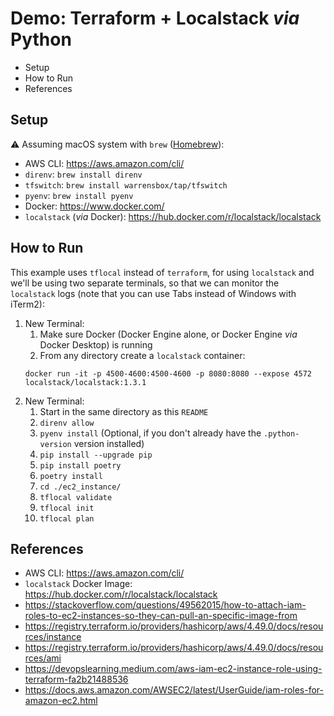 # Demo: Terraform + Localstack _via_ Python

<!-- MarkdownTOC -->

- Setup
- How to Run
- References

<!-- /MarkdownTOC -->


## Setup

⚠️ Assuming macOS system with `brew` ([Homebrew](https://brew.sh)):

- AWS CLI: https://aws.amazon.com/cli/
- `direnv`: `brew install direnv`
- `tfswitch`: `brew install warrensbox/tap/tfswitch`
- `pyenv`: `brew install pyenv`
- Docker: https://www.docker.com/
- `localstack` (_via_ Docker): https://hub.docker.com/r/localstack/localstack

## How to Run

This example uses `tflocal` instead of `terraform`, for using `localstack` and we'll be using two separate terminals, so that we can monitor the `localstack` logs (note that you can use Tabs instead of Windows with iTerm2):

1. New Terminal:
    1. Make sure Docker (Docker Engine alone, or Docker Engine _via_ Docker Desktop) is running
    1. From any directory create a `localstack` container:
    ```
    docker run -it -p 4500-4600:4500-4600 -p 8080:8080 --expose 4572 localstack/localstack:1.3.1
    ```
1. New Terminal:
    1. Start in the same directory as this `README`
    1. `direnv allow`
    1. `pyenv install` (Optional, if you don't already have the `.python-version` version installed)
    1. `pip install --upgrade pip`
    1. `pip install poetry`
    1. `poetry install`
    1. `cd ./ec2_instance/`
    1. `tflocal validate`
    1. `tflocal init`
    1. `tflocal plan`


## References

- AWS CLI: https://aws.amazon.com/cli/
- `localstack` Docker Image: https://hub.docker.com/r/localstack/localstack
- https://stackoverflow.com/questions/49562015/how-to-attach-iam-roles-to-ec2-instances-so-they-can-pull-an-specific-image-from
- https://registry.terraform.io/providers/hashicorp/aws/4.49.0/docs/resources/instance
- https://registry.terraform.io/providers/hashicorp/aws/4.49.0/docs/resources/ami
- https://devopslearning.medium.com/aws-iam-ec2-instance-role-using-terraform-fa2b21488536
- https://docs.aws.amazon.com/AWSEC2/latest/UserGuide/iam-roles-for-amazon-ec2.html
